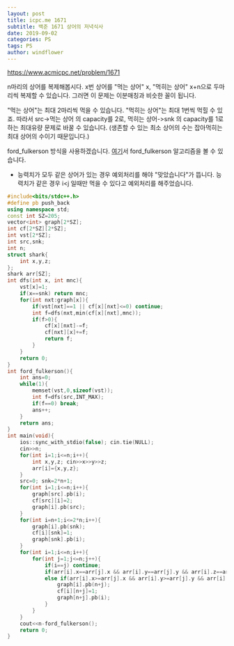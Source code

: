 ```yaml
---
layout: post
title: icpc.me 1671
subtitle: 백준 1671 상어의 저녁식사
date: 2019-09-02
categories: PS
tags: PS
author: windflower
---
```


<https://www.acmicpc.net/problem/1671>

n마리의 상어를 복제해봅시다. x번 상어를 "먹는 상어" x, "먹히는 상어" x+n으로 두마리씩 복제할 수 있습니다. 그러면 이 문제는 이분매칭과 비슷한 꼴이 됩니다.

"먹는 상어"는 최대 2마리씩 먹을 수 있습니다. "먹히는 상어"는 최대 1번씩 먹힐 수 있죠. 따라서 src->먹는 상어 의 capacity를 2로, 먹히는 상어->snk 의 capacity를 1로 하는 최대유량 문제로 바꿀 수 있습니다. (생존할 수 있는 최소 상어의 수는 잡아먹히는 최대 상어의 수이기 때문입니다.)

ford_fulkerson 방식을 사용하겠습니다. [여기](https://cyberflower.github.io/2019/07/28/bimatch.html)서 ford_fulkerson 알고리즘을 볼 수 있습니다.

* 능력치가 모두 같은 상어가 있는 경우 예외처리를 해야 "맞았습니다"가 뜹니다. 능력치가 같은 경우 i<j 일때만 먹을 수 있다고 예외처리를 해주었습니다.

```cpp
#include<bits/stdc++.h>
#define pb push_back
using namespace std;
const int SZ=205;
vector<int> graph[2*SZ];
int cf[2*SZ][2*SZ];
int vst[2*SZ];
int src,snk;
int n;
struct shark{
	int x,y,z;
};
shark arr[SZ];
int dfs(int x, int mnc){
	vst[x]=1;
	if(x==snk) return mnc;
	for(int nxt:graph[x]){
		if(vst[nxt]==1 || cf[x][nxt]<=0) continue;
		int f=dfs(nxt,min(cf[x][nxt],mnc));
		if(f>0){
			cf[x][nxt]-=f;
			cf[nxt][x]+=f;
			return f;			
		}
	}
	return 0;
}
int ford_fulkerson(){
	int ans=0;
	while(1){
		memset(vst,0,sizeof(vst));
		int f=dfs(src,INT_MAX);
		if(f==0) break;
		ans++;
	}
	return ans;
}
int main(void){
	ios::sync_with_stdio(false); cin.tie(NULL);
	cin>>n;
	for(int i=1;i<=n;i++){
		int x,y,z; cin>>x>>y>>z;
		arr[i]={x,y,z};
	}
	src=0; snk=2*n+1;
	for(int i=1;i<=n;i++){
		graph[src].pb(i);
		cf[src][i]=2;
		graph[i].pb(src);
	}
	for(int i=n+1;i<=2*n;i++){
		graph[i].pb(snk);
		cf[i][snk]=1;
		graph[snk].pb(i);
	}
	for(int i=1;i<=n;i++){
		for(int j=1;j<=n;j++){
			if(i==j) continue;
			if(arr[i].x==arr[j].x && arr[i].y==arr[j].y && arr[i].z==arr[j].z && i>j) continue;
			else if(arr[i].x>=arr[j].x && arr[i].y>=arr[j].y && arr[i].z>=arr[j].z){
				graph[i].pb(n+j);
				cf[i][n+j]=1;
				graph[n+j].pb(i);
			}
		}
	}
	cout<<n-ford_fulkerson();
	return 0;
}
```
